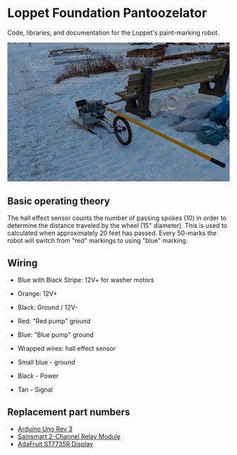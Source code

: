 # Loppet Foundation Pantoozelator

Code, libraries, and documentation for the Loppet's paint-marking robot.

![Image of robot](./robot-2019.jpg)

## Basic operating theory

The hall effect sensor counts the number of passing spokes (10) in order to
determine the distance traveled by the wheel (15" diameter).  This is used to
calculated when approximately 20 feet has passed. Every 50-marks the robot
will switch from "red" markings to using "blue" marking.

## Wiring

 * Blue with Black Stripe: 12V+ for washer motors
 * Orange: 12V+
 * Black: Ground / 12V-
 * Red: "Red pump" ground
 * Blue: "Blue pump" ground
 * Wrapped wires: hall effect sensor

  * Small blue - ground
  * Black - Power
  * Tan - Signal

## Replacement part numbers

 * [Arduino Uno Rev 3](https://store.arduino.cc/usa/arduino-uno-rev3)
 * [Sainsmart 2-Channel Relay Module](https://www.amazon.com/SainSmart-101-70-100-2-Channel-Relay-Module/dp/B0057OC6D8/ref=asc_df_B0057OC6D8/?tag=hyprod-20&linkCode=df0&hvadid=309818716690&hvpos=1o1&hvnetw=g&hvrand=4196290691658680630&hvpone=&hvptwo=&hvqmt=&hvdev=c&hvdvcmdl=&hvlocint=&hvlocphy=9019498&hvtargid=pla-441324329911&psc=1)
 * [AdaFruit  ST7735R Display](https://www.adafruit.com/product/358)


